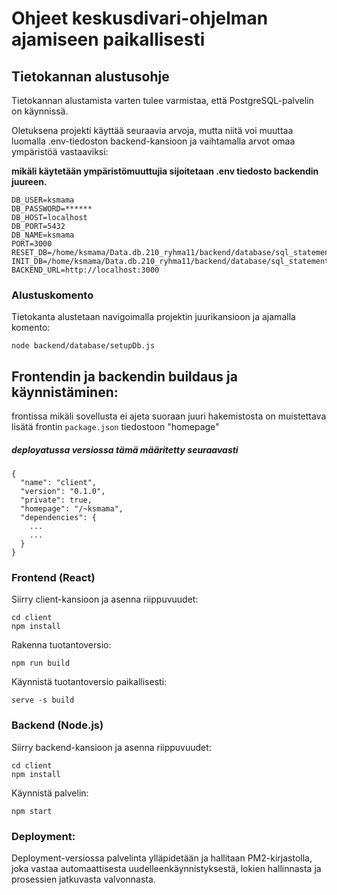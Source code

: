 # Ohjeet keskusdivari-ohjelman ajamiseen paikallisesti

## Tietokannan alustusohje

Tietokannan alustamista varten tulee varmistaa, että PostgreSQL-palvelin on käynnissä.

Oletuksena projekti käyttää seuraavia arvoja, mutta niitä voi muuttaa luomalla .env-tiedoston backend-kansioon ja vaihtamalla arvot omaa ympäristöä vastaaviksi:


**mikäli käytetään ympäristömuuttujia sijoitetaan .env tiedosto backendin juureen.**
```env
DB_USER=ksmama
DB_PASSWORD=******
DB_HOST=localhost
DB_PORT=5432
DB_NAME=ksmama
PORT=3000
RESET_DB=/home/ksmama/Data.db.210_ryhma11/backend/database/sql_statements/ksmama_reset_db.sql
INIT_DB=/home/ksmama/Data.db.210_ryhma11/backend/database/sql_statements/ksmama_init_db.sql
BACKEND_URL=http://localhost:3000
```

### Alustuskomento

Tietokanta alustetaan navigoimalla projektin juurikansioon ja ajamalla komento:

```
node backend/database/setupDb.js
```

## Frontendin ja backendin buildaus ja käynnistäminen:

frontissa mikäli sovellusta ei ajeta suoraan juuri hakemistosta on muistettava lisätä frontin `package.json` tiedostoon "homepage"


##### deployatussa versiossa tämä määritetty seuraavasti
```
{
  "name": "client",
  "version": "0.1.0",
  "private": true,
  "homepage": "/~ksmama",
  "dependencies": {
    ...
    ...
  }
}
```

### Frontend (React)

Siirry client-kansioon ja asenna riippuvuudet:

```
cd client
npm install
```

Rakenna tuotantoversio:

```
npm run build
```

Käynnistä tuotantoversio paikallisesti:

```
serve -s build
```

### Backend (Node.js)

Siirry backend-kansioon ja asenna riippuvuudet:

```
cd client
npm install
```

Käynnistä palvelin:

```
npm start
```

### Deployment:
Deployment-versiossa palvelinta ylläpidetään ja hallitaan PM2-kirjastolla, joka vastaa automaattisesta uudelleenkäynnistyksestä, lokien hallinnasta ja prosessien jatkuvasta valvonnasta.